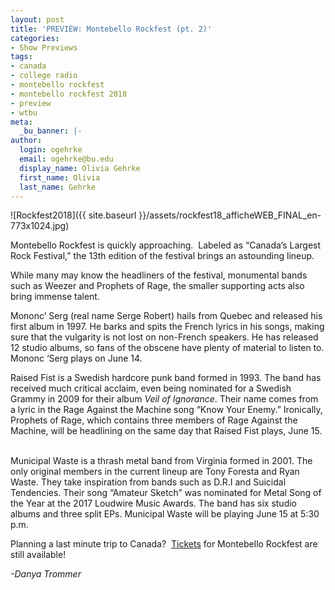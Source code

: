 ```yaml
---
layout: post
title: 'PREVIEW: Montebello Rockfest (pt. 2)'
categories:
- Show Previews
tags:
- canada
- college radio
- montebello rockfest
- montebello rockfest 2018
- preview
- wtbu
meta:
  _bu_banner: |-
author:
  login: ogehrke
  email: ogehrke@bu.edu
  display_name: Olivia Gehrke
  first_name: Olivia
  last_name: Gehrke
---
```

![Rockfest2018]({{ site.baseurl }}/assets/rockfest18_afficheWEB_FINAL_en-773x1024.jpg)

Montebello Rockfest is quickly approaching.  Labeled as “Canada’s Largest Rock Festival,” the 13th edition of the festival brings an astounding lineup.  

While many may know the headliners of the festival, monumental bands such as Weezer and Prophets of Rage, the smaller supporting acts also bring immense talent.  

Mononc’ Serg (real name Serge Robert) hails from Quebec and released his first album in 1997. He barks and spits the French lyrics in his songs, making sure that the vulgarity is not lost on non-French speakers. He has released 12 studio albums, so fans of the obscene have plenty of material to listen to. Mononc ‘Serg plays on June 14.

Raised Fist is a Swedish hardcore punk band formed in 1993. The band has received much critical acclaim, even being nominated for a Swedish Grammy in 2009 for their album _Veil of Ignorance_. Their name comes from a lyric in the Rage Against the Machine song “Know Your Enemy.” Ironically, Prophets of Rage, which contains three members of Rage Against the Machine, will be headlining on the same day that Raised Fist plays, June 15.   

Municipal Waste is a thrash metal band from Virginia formed in 2001. The only original members in the current lineup are Tony Foresta and Ryan Waste. They take inspiration from bands such as D.R.I and Suicidal Tendencies. Their song “Amateur Sketch” was nominated for Metal Song of the Year at the 2017 Loudwire Music Awards. The band has six studio albums and three split EPs. Municipal Waste will be playing June 15 at 5:30 p.m.  

Planning a last minute trip to Canada?  [Tickets](http://www.montebellorockfest.com/en/tickets) for Montebello Rockfest are still available!

_\-Danya Trommer_